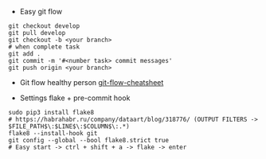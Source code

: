 
- Easy git flow
```
git checkout develop
git pull develop
git checkout -b <your branch>
# when complete task
git add .
git commit -m '#<number task> commit messages' 
git push origin <your branch>
```

- Git flow healthy person
[git-flow-cheatsheet](https://danielkummer.github.io/git-flow-cheatsheet/)

 - Settings flake + pre-commit hook
``` 
sudo pip3 install flake8
# https://habrahabr.ru/company/dataart/blog/318776/ (OUTPUT FILTERS -> $FILE_PATH$\:$LINE$\:$COLUMN$\:.*)
flake8 --install-hook git
git config --global --bool flake8.strict true
# Easy start -> ctrl + shift + a -> flake -> enter
```
